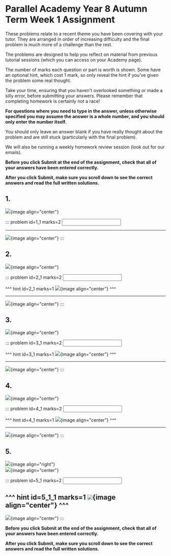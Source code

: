 # Parallel Academy Year 8 Autumn Term Week 1 Assignment

These problems relate to a recent theme you have been covering with your tutor. They are arranged in order of increasing difficulty and the final problem is much more of a challenge than the rest.  

The problems are designed to help you reflect on material from previous tutorial sessions (which you can access on your Academy page).  

The number of marks each question or part is worth is shown. Some have an optional hint, which cost 1 mark, so only reveal the hint if you’ve given the problem some real thought.   

Take your time, ensuring that you haven't overlooked something or made a silly error, before submitting your answers. Please remember that completing homework is certainly not a race!  

**For questions where you need to type in the answer, unless otherwise specified you may assume the answer is a whole number, and you should only enter the number itself.**  

You should only leave an answer blank if you have really thought about the problem and are still stuck (particularly with the final problem).  

We will also be running a weekly homework review session (look out for our emails).  

**Before you click Submit at the end of the assignment, check that all of your answers have been entered correctly.** 
  
**After you click Submit, make sure you scroll down to see the correct answers and read the full written solutions.**  

## 1.	
![](/resources/academy-8aut-week-1/q1.png){image align="center"}  

::: problem id=1_1 marks=2
<input type="number" solution="360"/>  
 
---

![](/resources/academy-8aut-week-1/s1.png){image align="center"}
:::  


## 2.
![](/resources/academy-8aut-week-1/q2.png){image align="center"}  

::: problem id=2_1 marks=2
<input type="number" solution="27"/>  

^^^ hint id=2_1 marks=1
![](/resources/academy-8aut-week-1/h2.png){image align="center"} 
^^^  

---

![](/resources/academy-8aut-week-1/s2.png){image align="center"}
:::  


## 3.
![](/resources/academy-8aut-week-1/q3.png){image align="center"}  

::: problem id=3_1 marks=2
<input type="number" solution="225"/>  

^^^ hint id=3_1 marks=1
![](/resources/academy-8aut-week-1/h3.png){image align="center"} 
^^^  

---

![](/resources/academy-8aut-week-1/s3.png){image align="center"}
:::  


## 4.
![](/resources/academy-8aut-week-1/q4.png){image align="center"}  

::: problem id=4_1 marks=2
<input type="number" solution="126"/>  

^^^ hint id=4_1 marks=1
![](/resources/academy-8aut-week-1/h4.png){image align="center"} 
^^^  
 
---

![](/resources/academy-8aut-week-1/s4.png){image align="center"}
:::  


## 5.
![](/resources/academy-4-week-2/4-skull.png){image align="right"}  
![](/resources/academy-8aut-week-1/q5.png){image align="center"}  

::: problem id=5_1 marks=2
<input type="number" solution="31"/> 

^^^ hint id=5_1_1 marks=1
![](/resources/academy-8aut-week-1/h5.png){image align="center"} 
^^^  
---

![](/resources/academy-8aut-week-1/s5.png){image align="center"}
:::  

**Before you click Submit at the end of the assignment, check that all of your answers have been entered correctly.** 
  
**After you click Submit, make sure you scroll down to see the correct answers and read the full written solutions.**  